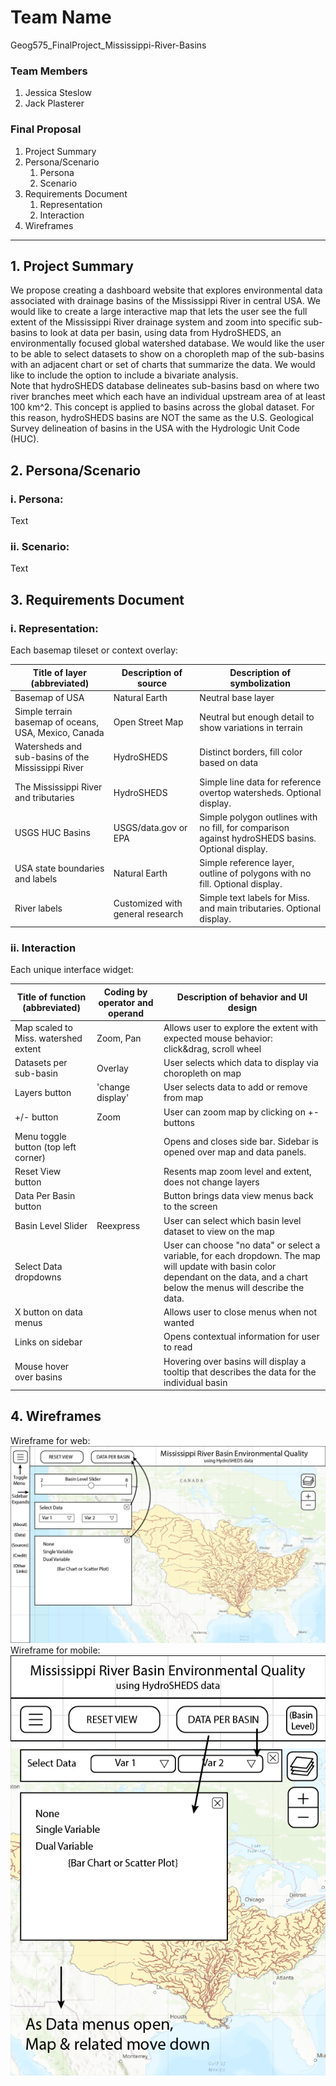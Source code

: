 # Team Name
Geog575_FinalProject_Mississippi-River-Basins

### Team Members
1. Jessica Steslow
2. Jack Plasterer

### Final Proposal
1. Project Summary
2. Persona/Scenario
    1. Persona
    2. Scenario
3. Requirements Document
    1. Representation
    2. Interaction
4. Wireframes

---

## 1. Project Summary
We propose creating a dashboard website that explores environmental data associated with drainage basins of the Mississippi River in central USA. We would like to create a large interactive map that lets the user see the full extent of the Mississippi River drainage system and zoom into specific sub-basins to look at data per basin, using data from HydroSHEDS, an environmentally focused global watershed database. We would like the user to be able to select datasets to show on a choropleth map of the sub-basins with an adjacent chart or set of charts that summarize the data. We would like to include the option to include a bivariate analysis.
<br>
Note that hydroSHEDS database delineates sub-basins basd on where two river branches meet which each have an individual upstream area of at least 100 km^2. This concept is applied to basins across the global dataset. For this reason, hydroSHEDS basins are NOT the same as the U.S. Geological Survey delineation of basins in the USA with the Hydrologic Unit Code (HUC). 


## 2. Persona/Scenario

### i. Persona:

Text

### ii. Scenario:

Text




## 3. Requirements Document

### i. Representation:

Each basemap tileset or context overlay: <br>

| Title of layer (abbreviated) | Description of source | Description of symbolization |
| --- | --- | --- |
| Basemap of USA | Natural Earth | Neutral base layer |
| Simple terrain basemap of oceans, USA, Mexico, Canada | Open Street Map | Neutral but enough detail to show variations in terrain | 
| Watersheds and sub-basins of the Mississippi River | HydroSHEDS | Distinct borders, fill color based on data |
| The Mississippi River and tributaries | HydroSHEDS | Simple line data for reference overtop watersheds. Optional display. |
| USGS HUC Basins | USGS/data.gov or EPA | Simple polygon outlines with no fill, for comparison against hydroSHEDS basins. Optional display. |
| USA state boundaries and labels | Natural Earth | Simple reference layer, outline of polygons with no fill. Optional display. |
| River labels | Customized with general research | Simple text labels for Miss. and main tributaries. Optional display. |



### ii. Interaction

Each unique interface widget: <br>

| Title of function (abbreviated) | Coding by operator and operand | Description of behavior and UI design |
| --- | --- | --- |
| Map scaled to Miss. watershed extent | Zoom, Pan | Allows user to explore the extent with expected mouse behavior: click&drag, scroll wheel |
| Datasets per sub-basin | Overlay | User selects which data to display via choropleth on map |
| Layers button | 'change display' | User selects data to add or remove from map |
| +/- button | Zoom | User can zoom map by clicking on +\- buttons |
| Menu toggle button (top left corner) |   | Opens and closes side bar. Sidebar is opened over map and data panels. |
| Reset View button |   | Resents map zoom level and extent, does not change layers |
| Data Per Basin button |   | Button brings data view menus back to the screen |
| Basin Level Slider | Reexpress | User can select which basin level dataset to view on the map |
| Select Data dropdowns |   | User can choose "no data" or select a variable, for each dropdown. The map will update with basin color dependant on the data, and a chart below the menus will describe the data. |
| X button on data menus |   | Allows user to close menus when not wanted |
| Links on sidebar |   | Opens contextual information for user to read |
| Mouse hover over basins |   | Hovering over basins will display a tooltip that describes the data for the individual basin |








## 4. Wireframes

Wireframe for web:<br>
![Wireframe for web](img/MissBasins_Wireframes-web.png)
<br>
Wireframe for mobile:<br>
![Wireframe for mobile](img/MissBasins_Wireframes-mobile.png)

